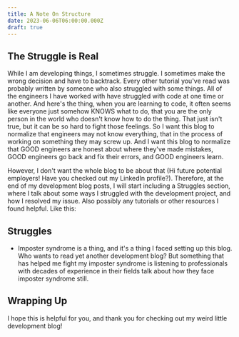 ```yaml
---
title: A Note On Structure
date: 2023-06-06T06:00:00.000Z
draft: true
---
```


## The Struggle is Real

While I am developing things, I sometimes struggle. I sometimes make the wrong decision and have to backtrack. Every other tutorial you've read was probably written by someone who also struggled with some things. All of the engineers I have worked with have struggled with code at one time or another. And here's the thing, when you are learning to code, it often seems like everyone just somehow KNOWS what to do, that you are the only person in the world who doesn't know how to do the thing. That just isn't true, but it can be so hard to fight those feelings. So I want this blog to normalize that engineers may not know everything, that in the process of working on something they may screw up. And I want this blog to normalize that GOOD engineers are honest about where they've made mistakes, GOOD engineers go back and fix their errors, and GOOD engineers learn. 

However, I don't want the whole blog to be about that (Hi future potential employers! Have you checked out my LinkedIn profile?). Therefore, at the end of my development blog posts, I will start including a Struggles section, where I talk about some ways I struggled with the development project, and how I resolved my issue. Also possibly any tutorials or other resources I found helpful. Like this:

## Struggles

* Imposter syndrome is a thing, and it's a thing I faced setting up this blog. Who wants to read yet another development blog? But something that has helped me fight my imposter syndrome is listening to professionals with decades of experience in their fields talk about how they face imposter syndrome still. 

## Wrapping Up

I hope this is helpful for you, and thank you for checking out my weird little development blog!

